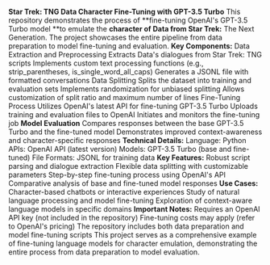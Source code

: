 **Star Trek: TNG Data Character Fine-Tuning with GPT-3.5 Turbo**
This repository demonstrates the process of **fine-tuning OpenAI's GPT-3.5 Turbo model **to emulate the **character of Data from Star Trek:** The Next Generation. The project showcases the entire pipeline from data preparation to model fine-tuning and evaluation.
**Key Components:**
Data Extraction and Preprocessing
Extracts Data's dialogues from Star Trek: TNG scripts
Implements custom text processing functions (e.g., strip_parentheses, is_single_word_all_caps)
Generates a JSONL file with formatted conversations
Data Splitting
Splits the dataset into training and evaluation sets
Implements randomization for unbiased splitting
Allows customization of split ratio and maximum number of lines
Fine-Tuning Process
Utilizes OpenAI's latest API for fine-tuning GPT-3.5 Turbo
Uploads training and evaluation files to OpenAI
Initiates and monitors the fine-tuning job
**Model Evaluation**
Compares responses between the base GPT-3.5 Turbo and the fine-tuned model
Demonstrates improved context-awareness and character-specific responses
**Technical Details:**
Language: Python
APIs: OpenAI API (latest version)
Models: GPT-3.5 Turbo (base and fine-tuned)
File Formats: JSONL for training data
**Key Features:**
Robust script parsing and dialogue extraction
Flexible data splitting with customizable parameters
Step-by-step fine-tuning process using OpenAI's API
Comparative analysis of base and fine-tuned model responses
**Use Cases:**
Character-based chatbots or interactive experiences
Study of natural language processing and model fine-tuning
Exploration of context-aware language models in specific domains
**Important Notes:**
Requires an OpenAI API key (not included in the repository)
Fine-tuning costs may apply (refer to OpenAI's pricing)
The repository includes both data preparation and model fine-tuning scripts
This project serves as a comprehensive example of fine-tuning language models for character emulation, demonstrating the entire process from data preparation to model evaluation. 

